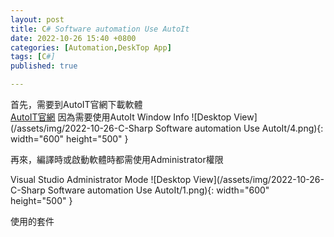 ```yaml
---
layout: post
title: C# Software automation Use AutoIt
date: 2022-10-26 15:40 +0800
categories: [Automation,DeskTop App]
tags: [C#]
published: true

---
```

首先，需要到AutoIT官網下載軟體  
[AutoIT官網](https://www.autoitscript.com/site/]https://www.autoitscript.com/site/)
因為需要使用AutoIt Window Info 
![Desktop View](/assets/img/2022-10-26-C-Sharp Software automation Use AutoIt/4.png){: width="600" height="500" }


再來，編譯時或啟動軟體時都需使用Administrator權限

Visual Studio Administrator Mode
![Desktop View](/assets/img/2022-10-26-C-Sharp Software automation Use AutoIt/1.png){: width="600" height="500" }

 

使用的套件
<script  type='text/javascript' src=''>

    NuGet\Install-Package AutoItX.Dotnet -Version 3.3.14.5

![Desktop View](/assets/img/2022-10-26-C-Sharp Software automation Use AutoIt/2.png){: width="600" height="500" }


主要指令
1.開啟檔案位置
<script  type='text/javascript' src=''>

    AutoItX.Run("Software Path", string.Empty);


1.等待畫面出現
<script  type='text/javascript' src=''>

    AutoItX.WinWaitActive("Software Title");


1.Click畫面中的Button
<script  type='text/javascript' src=''>

    AutoItX.ControlClick("Software Title", "", "Control Advanced Mode");


以安裝RAR軟體為例  
檔案位置
![Desktop View](/assets/img/2022-10-26-C-Sharp Software automation Use AutoIt/3.png){: width="200" height="200" }


